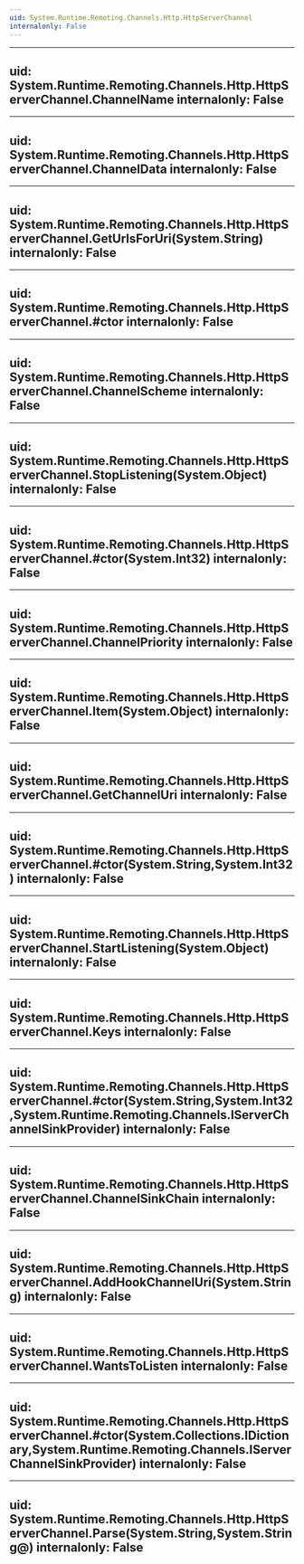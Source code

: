 ```yaml
---
uid: System.Runtime.Remoting.Channels.Http.HttpServerChannel
internalonly: False
---
```


---
uid: System.Runtime.Remoting.Channels.Http.HttpServerChannel.ChannelName
internalonly: False
---

---
uid: System.Runtime.Remoting.Channels.Http.HttpServerChannel.ChannelData
internalonly: False
---

---
uid: System.Runtime.Remoting.Channels.Http.HttpServerChannel.GetUrlsForUri(System.String)
internalonly: False
---

---
uid: System.Runtime.Remoting.Channels.Http.HttpServerChannel.#ctor
internalonly: False
---

---
uid: System.Runtime.Remoting.Channels.Http.HttpServerChannel.ChannelScheme
internalonly: False
---

---
uid: System.Runtime.Remoting.Channels.Http.HttpServerChannel.StopListening(System.Object)
internalonly: False
---

---
uid: System.Runtime.Remoting.Channels.Http.HttpServerChannel.#ctor(System.Int32)
internalonly: False
---

---
uid: System.Runtime.Remoting.Channels.Http.HttpServerChannel.ChannelPriority
internalonly: False
---

---
uid: System.Runtime.Remoting.Channels.Http.HttpServerChannel.Item(System.Object)
internalonly: False
---

---
uid: System.Runtime.Remoting.Channels.Http.HttpServerChannel.GetChannelUri
internalonly: False
---

---
uid: System.Runtime.Remoting.Channels.Http.HttpServerChannel.#ctor(System.String,System.Int32)
internalonly: False
---

---
uid: System.Runtime.Remoting.Channels.Http.HttpServerChannel.StartListening(System.Object)
internalonly: False
---

---
uid: System.Runtime.Remoting.Channels.Http.HttpServerChannel.Keys
internalonly: False
---

---
uid: System.Runtime.Remoting.Channels.Http.HttpServerChannel.#ctor(System.String,System.Int32,System.Runtime.Remoting.Channels.IServerChannelSinkProvider)
internalonly: False
---

---
uid: System.Runtime.Remoting.Channels.Http.HttpServerChannel.ChannelSinkChain
internalonly: False
---

---
uid: System.Runtime.Remoting.Channels.Http.HttpServerChannel.AddHookChannelUri(System.String)
internalonly: False
---

---
uid: System.Runtime.Remoting.Channels.Http.HttpServerChannel.WantsToListen
internalonly: False
---

---
uid: System.Runtime.Remoting.Channels.Http.HttpServerChannel.#ctor(System.Collections.IDictionary,System.Runtime.Remoting.Channels.IServerChannelSinkProvider)
internalonly: False
---

---
uid: System.Runtime.Remoting.Channels.Http.HttpServerChannel.Parse(System.String,System.String@)
internalonly: False
---
